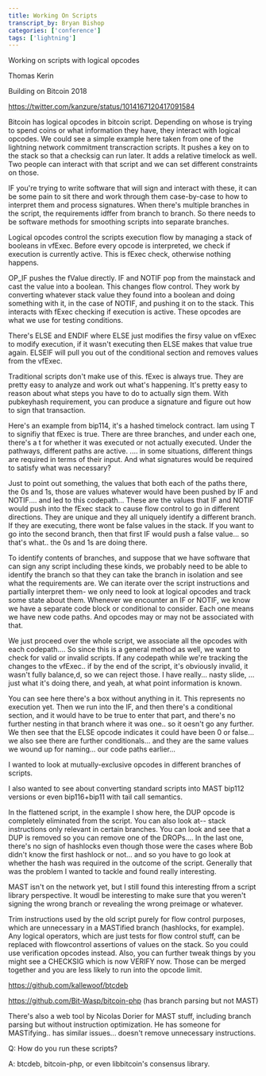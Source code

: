 ```yaml
---
title: Working On Scripts
transcript_by: Bryan Bishop
categories: ['conference']
tags: ['lightning']
---
```


Working on scripts with logical opcodes

Thomas Kerin

Building on Bitcoin 2018

<https://twitter.com/kanzure/status/1014167120417091584>

Bitcoin has logical opcodes in bitcoin script. Depending on whose is trying to spend coins or what information they have, they interact with logical opcodes. We could see a simple example here taken from one of the lightning network commitment transcraction scripts. It pushes a key on to the stack so that a checksig can run later. It adds a relative timelock as well. Two people can interact with that script and we can set different constraints on those.

IF you're trying to write software that will sign and interact with these, it can be some pain to sit there and work through them case-by-case to how to interpret them and process signatures. When there's multiple branches in the script, the requirements idffer from branch to branch. So there needs to be software methods for smoothing scripts into separate branches.

Logical opcodes control the scripts execution flow by managing a stack of booleans in vfExec. Before every opcode is interpreted, we check if execution is currently active. This is fExec check, otherwise nothing happens.

OP\_IF pushes the fValue directly. IF and NOTIF pop from the mainstack and cast the value into a boolean. This changes flow control. They work by converting whatever stack value they found into a boolean and doing something with it, in the case of NOTIF, and pushing it on to the stack. This interacts with fExec checking if execution is active. These opcodes are what we use for testing conditions.

There's ELSE and ENDIF where ELSE just modifies the firsy value on vfExec to modify execution, if it wasn't executing then ELSE makes that value true again. ELSEIF will pull you out of the conditional section and removes values from the vfExec.

Traditional scripts don't make use of this. fExec is always true. They are pretty easy to analyze and work out what's happening. It's pretty easy to reason about what steps you have to do to actually sign them. With pubkeyhash requirement, you can produce a signature and figure out how to sign that transaction.

Here's an example from bip114, it's a hashed timelock contract. Iam using T to signifiy that fExec is true. There are three branches, and under each one, there's a t for whether it was executed or not actually executed. Under the pathways, different paths are active. .... in some situations, different things are required in terms of their input. And what signatures would be required to satisfy what was necessary?

Just to point out something, the values that both each of the paths there, the 0s and 1s, those are values whatever would have been pushed by IF and NOTIF.... and led to this codepath... These are the values that IF and NOTIF would push into the fExec stack to cause flow control to go in different directions. They are unique and they all uniquely identify a different branch. If they are executing, there wont be false values in the stack. If you want to go into the second branch, then that first IF would push a false value... so that's what.. the 0s and 1s are doing there.

To identify contents of branches, and suppose that we have software that can sign any script including these kinds, we probably need to be able to identify the branch so that they can take the branch in isolation and see what the requirements are. We can iterate over the script instructions and partially interpret them- we only need to look at logical opcodes and track some state about them. Whenever we encounter an IF or NOTIF, we know we have a separate code block or conditional to consider. Each one means we have new code paths. And opcodes may or may not be associated with that.

We just proceed over the whole script, we associate all the opcodes with each codepath.... So since this is a general method as well, we want to check for valid or invalid scripts. If any codepath while we're tracking the changes to the vfExec.. if by the end of the script, it's obviously invalid, it wasn't fully balance,d, so we can reject those. I have really... nasty slide, ... just what it's doing there, and yeah, at what point information is known.

You can see here there's a box without anything in it. This represents no execution yet. Then we run into the IF, and then there's a conditional section, and it would have to be true to enter that part, and there's no further nesting in that branch where it was one.. so it oesn't go any further. We then see that the ELSE opcode indicates it could have been 0 or false... we also see there are further conditionals... and they are the same values we wound up for naming... our code paths earlier... 

I wanted to look at mutually-exclusive opcodes in different branches of scripts.

I also wanted to see about converting standard scripts into MAST bip112 versions or even bip116+bip11 with tail call semantics.

In the flattened script, in the example I show here, the DUP opcode is completely eliminated from the script. You can also look at-- stack instructions only relevant in certain branches. You can look and see that a DUP is removed so you can remove one of the DROPs.... In the last one, there's no sign of hashlocks even though those were the cases where Bob didn't know the first hashlock or not... and so you have to go look at whether the hash was required in the outcome of the script. Generally that was the problem I wanted to tackle and found really interesting.

MAST isn't on the network yet, but I still found this interesting ffrom a script library perspective. It woudl be interesting to make sure that you weren't signing the wrong branch or revealing the wrong preimage or whatever.

Trim instructions used by the old script purely for flow control purposes, which are unnecessary in a MASTified branch (hashlocks, for example). Any logical operators, which are just tests for flow control stuff, can be replaced with flowcontrol assertions of values on the stack. So you could use verification opcodes instead. Also, you can further tweak things by you might see a CHECKSIG which is now VERIFY now. Those can be merged together and you are less likely to run into the opcode limit.

<https://github.com/kallewoof/btcdeb>

<https://github.com/Bit-Wasp/bitcoin-php> (has branch parsing but not MAST)

There's also a web tool by Nicolas Dorier for MAST stuff, including branch parsing but without instruction optimization. He has someone for MASTifying.. has similar issues... doesn't remove unnecessary instructions.

Q: How do you run these scripts?

A: btcdeb, bitcoin-php, or even libbitcoin's consensus library.

